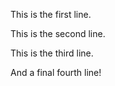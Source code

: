 This is the first line.

This is the second line.

This is the third line.

And a final fourth line!
